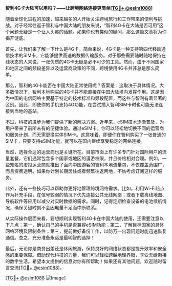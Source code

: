 **智利4G卡大陆可以用吗？——让跨境网络连接更简单[[TG💪+ @esim1088](https://t.me/s/esim1088)]**

随着全球化进程的加速，越来越多的人开始关注跨境旅行和工作带来的便利与挑战。对于经常往返于智利与中国大陆的朋友来说，“智利4G卡在大陆是否可用”这个问题无疑是一个让人头疼的话题。如果你也有类似的疑问，那么这篇文章将为你揭开谜底。

首先，让我们来了解一下什么是4G卡。简单来说，4G卡是一种支持第四代移动通信技术的SIM卡，它能够提供高速的数据传输服务。对于那些需要随时随地保持在线状态的人来说，一张优质的4G卡无疑是必不可少的工具。然而，由于不同国家和地区之间的频段差异以及运营商政策的不同，跨境使用4G卡并非总是那么简单。

那么，智利的4G卡能否在中国大陆正常使用呢？答案是：这取决于具体情况。大多数情况下，智利本地购买的4G卡并不能直接在中国大陆境内发挥作用。这是因为中国的电信网络主要基于特定的技术标准和频段配置，而这些与智利有着显著的区别。因此，即使你的手机支持4G功能，在尝试插入智利SIM卡时也可能无法连接到当地的基站。

不过，科技的进步为我们提供了新的解决方案。近年来，eSIM技术逐渐普及，为用户带来了前所未有的便捷体验。通过eSIM卡，你可以轻松地切换不同的运营商和服务计划，而无需更换实体SIM卡。这意味着，即便你在智利购买了一张普通的SIM卡，只要支持eSIM功能，就可以在国内继续享受稳定的网络连接。

当然，选择合适的运营商也是关键所在。目前市面上有许多专门针对国际用户的流量套餐，它们通常包含多个国家或地区的漫游权限，并且价格相对合理。例如，一些知名的虚拟运营商就推出了面向中国游客的智利本地流量包，不仅覆盖范围广，而且资费透明。如果你计划长期居住或者频繁往返两地，不妨考虑订阅这样的服务。

此外，还有一些技巧可以帮助你更好地管理跨境网络需求。比如，利用Wi-Fi热点作为补充手段，在信号较弱的情况下优先连接公共无线网络；或者下载离线地图、导航软件等应用以减少对实时数据的需求。同时，记得定期检查设备的电池续航情况，确保关键时刻不会因电量不足而中断联系。

从实际操作层面来看，要想顺利实现智利4G卡在中国大陆的使用，还需要注意以下几点：第一，确认自己的手机是否兼容eSIM功能；第二，了解目标国家的具体网络环境及限制条件；第三，提前做好备份工作，以防万一出现问题时能迅速恢复通信。总之，充分准备永远是最明智的选择！

最后，无论你是商务出差还是休闲旅游，保持良好的网络状态都是提升效率和安全感的重要保障。借助现代科技的力量，我们可以轻松跨越地理界限，享受无缝衔接的数字生活。希望本文提供的信息对你有所帮助！如果还有其他问题，欢迎随时留言交流[[TG💪+ @esim1088](https://t.me/s/esim1088)]。

[[TG💪+ @esim1088](https://t.me/s/esim1088) ![Image](https://i.postimg.cc/4NQfJmqS/Snipaste-2025-05-13-00-14-12.png)]